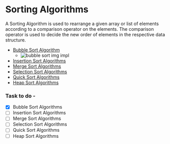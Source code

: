 # Sorting Algorithms

A Sorting Algorithm is used to rearrange a given array or list of elements
according to a comparison operator on the elements. The comparison operator is
used to decide the new order of elements in the respective data structure.

- [Bubble Sort Algorithm](./bubbel_sort.c)
    - ![bubble sort img impl](https://miro.medium.com/v2/resize:fit:1144/1*5WXRN62ddiM_Gcf4GDdCZg.gif) 
- [Insertion Sort Algorithms]()
- [Merge Sort Algorithms]()
- [Selection Sort Algorithms]()
- [Quick Sort Algorithms]()
- [Heap Sort Algorithms]()

### Task to do - 
- [x] Bubble Sort Algorithms
- [ ] Insertion Sort Algorithms
- [ ] Merge Sort Algorithms
- [ ] Selection Sort Algorithms
- [ ] Quick Sort Algorithms
- [ ] Heap Sort Algorithms
